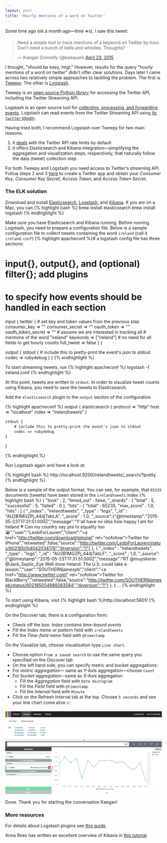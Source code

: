 ```yaml
---
layout: post
title: 'Hourly mentions of a word on Twitter'
---
```


Some time ago (ok a month ago—time ✈️s), I saw this tweet:
<blockquote class="twitter-tweet" lang="en-gb"><p lang="en" dir="ltr">Need a simple tool to track mentions of a keyword on Twitter by hour. Don’t need a bunch of bells and whistles. Thoughts?</p>&mdash; Kaegan Donnelly (@kaequan) <a href="https://twitter.com/kaequan/status/591359379431104513">April 23, 2015</a></blockquote>
<script async src="//platform.twitter.com/widgets.js" charset="utf-8"></script>

I thought, "should be easy, lmgt." However, results for the query "hourly mentions of a word on twitter" didn't offer clear solutions.
Days later I came across two relatively simple approaches to tackling the problem. The first is <a href="https://github.com/tweepy/tweepy" target="_blank">Tweepy</a>. The other is <a href="https://www.elastic.co/guide/en/logstash/current/getting-started-with-logstash.html" target="_blank">Logstash</a>.

Tweepy is an <a href="http://www.tweepy.org/" target="_blank">open source Python library</a> for accessing the Twitter API, including the Twitter Streaming API.

Logstash is an open source tool for <a href="https://wikitech.wikimedia.org/wiki/Logstash" target="_blank">collecting, processing, and forwarding events</a>. Logstash can read events from the Twitter Streaming API using <a href="https://www.elastic.co/guide/en/logstash/current/plugins-inputs-twitter.html" target="_blank">its `twitter` plugin</a>.

Having tried both, I recommend Logstash over Tweepy for two main reasons:

 1. it <a href="https://github.com/logstash-plugins/logstash-input-twitter/blob/master/lib/logstash/inputs/twitter.rb" target="_blank">deals</a> with the Twitter API rate limits by default
 2. it offers Elasticsearch and Kibana integration—simplifying the aggregation and visualization steps, respectively, that naturally follow the data (tweet) collection step

For both Tweepy and Logstash you need access to Twitter's streaming API. Follow steps 2 and 3 <a href="https://www.digitalocean.com/community/tutorials/how-to-authenticate-a-python-application-with-twitter-using-tweepy-on-ubuntu-14-04" target="_blank">here</a> to create a Twitter app and obtain your _Consumer Key_, _Consumer Key Secret_, _Access Token_, and _Access Token Secret_.

### The ELK solution

Download and install <a href="https://www.elastic.co/downloads/past-releases/elasticsearch-1-4-4" target="_blank">Elasticsearch</a>, <a href="https://www.elastic.co/downloads/logstash" target="_blank">Logstash</a>, and <a href="https://www.elastic.co/downloads/kibana" target="_blank">Kibana</a>. If you are on a Mac, you can
{% highlight bash %}
brew install elasticsearch
brew install logstash
{% endhighlight %}

Make sure you have Elasticsearch and Kibana running. Before running Logstash, you need to prepare a configuration file. Below is a sample configuration file to collect tweets containing the word `ireland` (call it `ireland.conf`)
{% highlight apacheconf %}# a logstash config file has three sections:
# input{}, output{}, and (optional) filter{}; add plugins
# to specify how events should be handled in each section

input {
    twitter {
        # set key and token values from the previous step
        consumer_key => ""
        consumer_secret => ""
        oauth_token => ""
        oauth_token_secret => ""
        # assume we are interested in tracking all
        # mentions of the word "ireland"
        keywords => ["ireland"]
        # no need for all fields to get hourly counts
        full_tweet => false
    }
}

output {
	stdout {
		# include this to pretty-print the event's json to stdout
		codec => rubydebug
  	}
}
{% endhighlight %}

To start streaming tweets, run
{% highlight apacheconf %}
logstash -f ireland.conf
{% endhighlight %}

At this point, tweets are written to `stdout`. In order to visualize tweet counts using Kibana, you need to save the tweets to Elasticsearch.

Add the `elasticsearch` plugin to the `output` section of the configuration

{% highlight apacheconf %}
output {
    elasticsearch {
        protocol => "http"
        host => "localhost"
        index => "irelandtweets"
    }

	stdout {
		# include this to pretty-print the event's json to stdout
		codec => rubydebug
  	}
}

{% endhighlight %}


Run Logstash again and have a look at:

{% highlight bash %}
http://localhost:9200/irelandtweets/_search/?pretty
{% endhighlight %}


Below is a sample of the output format. You can see, for example, that `65235` documents (tweets) have been stored in the `irelandtweets` index
{% highlight bash %}
{
  "took" : 2,
  "timed_out" : false,
  "_shards" : {
    "total" : 5,
    "successful" : 5,
    "failed" : 0
  },
  "hits" : {
    "total" : 65235,
    "max_score" : 1.0,
    "hits" : [ {
      "_index" : "irelandtweets",
      "_type" : "logs",
      "_id" : "AU2B1MGZPj_44djTabLA",
      "_score" : 1.0,
      "_source":{"@timestamp":"2015-05-23T17:31:51.000Z","message":"Y'all have no idea how happy I am for Ireland 💗 Can my country say yes to equality too 😭","user":"LesbiForLauren","client":"<a href=\"http://twitter.com/download/iphone\" rel=\"nofollow\">Twitter for iPhone</a>","retweeted":false,"source":"http://twitter.com/LesbiForLauren/status/602165054042034176","@version":"1"}
    }, {
      "_index" : "irelandtweets",
      "_type" : "logs",
      "_id" : "AU2B1MGZPj_44djTabLF",
      "_score" : 1.0,
      "_source":{"@timestamp":"2015-05-23T17:31:51.000Z","message":"RT @muyskerm: @Jack_Septic_Eye Well done Ireland. The U.S. could take a lesson.","user":"SOUTHERNjamespb","client":"<a href=\"http://www.twitter.com\" rel=\"nofollow\">Twitter for BlackBerry</a>","retweeted":false,"source":"http://twitter.com/SOUTHERNjamespb/status/602165054889283584","@version":"1"}
    }, {
		...
{% endhighlight %}

To start using Kibana, visit
{% highlight bash %}http://localhost:5601/
{% endhighlight %}

On the Discover tab, there is a configuration form:

* Check off the box: _Index contains time-based events_
* Fill the _Index name or pattern_ field with `irelandtweets`
* Fill the _Time-field name_ field with `@timestamp`

On the Visualize tab, choose visualization type `Line chart`.

* Choose option `From a saved search` to use the same query you specified on the Discover tab
* On the left hand side, you can specify metric and bucket aggregations:
 * For _metric aggregation_— same as Y-Axis aggregation—choose `Count`
 * For _bucket aggregation_—same as X-Axis aggregation
	 * Fill the _Aggregation_ field with `Date Histogram`
	 * Fill the _Field_ field with `@timestamp`
	 * Fill the _Interval_ field with `Minute`
* Click on the Refresh Interval tab at the top. Choose `5 seconds` and see your line chart come alive 📈

![Kibana screenshot](/files/pics/kibana_screenshot.png)

Done. Thank you for starting the conversation Kaegan!

### More resources

For details about Logstash plugins see <a href="https://www.elastic.co/guide/en/logstash/current/configuration.html" target="_blank">this guide</a>.

Anna Roes has written an excellent overview of Kibana in <a href="https://www.timroes.de/2015/02/07/kibana-4-tutorial-part-1-introduction/" target="_blank">this tutorial</a>.
